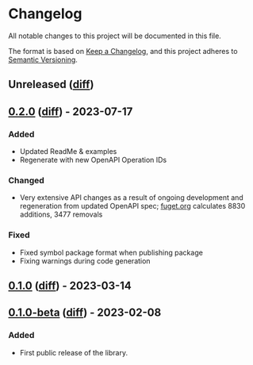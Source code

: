 # Changelog

All notable changes to this project will be documented in this file.

The format is based on [Keep a Changelog](https://keepachangelog.com/en/1.0.0/),
and this project adheres to
[Semantic Versioning](https://semver.org/spec/v2.0.0.html).

## Unreleased ([diff][unreleased-diff])

## [0.2.0][] ([diff][0.2.0-diff]) - 2023-07-17

### Added
- Updated ReadMe & examples
- Regenerate with new OpenAPI Operation IDs

### Changed
- Very extensive API changes as a result of ongoing development and
  regeneration from updated OpenAPI spec;
  [fuget.org](https://www.fuget.org/packages/HashiCorp.Vault/0.2.0/lib/netstandard2.0/diff/0.1.0/)
  calculates 8830 additions, 3477 removals

### Fixed
- Fixed symbol package format when publishing package
- Fixing warnings during code generation

## [0.1.0][] ([diff][0.1.0-diff]) - 2023-03-14

## [0.1.0-beta][] ([diff][0.1.0-beta-diff]) - 2023-02-08

### Added

- First public release of the library.

<!-- diffs -->

[unreleased-diff]:
  https://github.com/hashicorp/vault-client-dotnet/compare/0.2.0...HEAD
[0.2.0-diff]:
  https://github.com/hashicorp/vault-client-dotnet/compare/0.1.0...0.2.0
[0.1.0-diff]:
  https://github.com/hashicorp/vault-client-dotnet/compare/0.1.0-beta...0.1.0
[0.1.0-beta-diff]:
  https://github.com/hashicorp/vault-client-dotnet/commits/0.1.0-beta

<!-- releases -->

[0.2.0]:
  https://github.com/hashicorp/vault-client-dotnet/releases/tag/0.2.0

[0.1.0]:
  https://github.com/hashicorp/vault-client-dotnet/releases/tag/0.1.0

[0.1.0-beta]:
  https://github.com/hashicorp/vault-client-dotnet/releases/tag/0.1.0-beta

